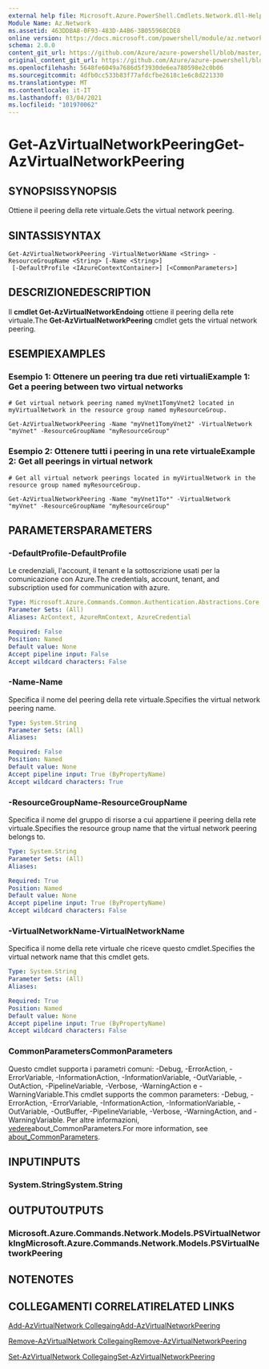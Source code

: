 ```yaml
---
external help file: Microsoft.Azure.PowerShell.Cmdlets.Network.dll-Help.xml
Module Name: Az.Network
ms.assetid: 463DDBA8-0F93-483D-A4B6-3B055968CDE8
online version: https://docs.microsoft.com/powershell/module/az.network/get-azvirtualnetworkpeering
schema: 2.0.0
content_git_url: https://github.com/Azure/azure-powershell/blob/master/src/Network/Network/help/Get-AzVirtualNetworkPeering.md
original_content_git_url: https://github.com/Azure/azure-powershell/blob/master/src/Network/Network/help/Get-AzVirtualNetworkPeering.md
ms.openlocfilehash: 5648fe6049a7686d5f3930de6ea780598e2c0b06
ms.sourcegitcommit: 4dfb0cc533b83f77afdcfbe2618c1e6c8d221330
ms.translationtype: MT
ms.contentlocale: it-IT
ms.lasthandoff: 03/04/2021
ms.locfileid: "101970062"
---
```

# <span data-ttu-id="e1ad1-101">Get-AzVirtualNetworkPeering</span><span class="sxs-lookup"><span data-stu-id="e1ad1-101">Get-AzVirtualNetworkPeering</span></span>

## <span data-ttu-id="e1ad1-102">SYNOPSIS</span><span class="sxs-lookup"><span data-stu-id="e1ad1-102">SYNOPSIS</span></span>
<span data-ttu-id="e1ad1-103">Ottiene il peering della rete virtuale.</span><span class="sxs-lookup"><span data-stu-id="e1ad1-103">Gets the virtual network peering.</span></span>

## <span data-ttu-id="e1ad1-104">SINTASSI</span><span class="sxs-lookup"><span data-stu-id="e1ad1-104">SYNTAX</span></span>

```
Get-AzVirtualNetworkPeering -VirtualNetworkName <String> -ResourceGroupName <String> [-Name <String>]
 [-DefaultProfile <IAzureContextContainer>] [<CommonParameters>]
```

## <span data-ttu-id="e1ad1-105">DESCRIZIONE</span><span class="sxs-lookup"><span data-stu-id="e1ad1-105">DESCRIPTION</span></span>
<span data-ttu-id="e1ad1-106">Il **cmdlet Get-AzVirtualNetworkEndoing** ottiene il peering della rete virtuale.</span><span class="sxs-lookup"><span data-stu-id="e1ad1-106">The **Get-AzVirtualNetworkPeering** cmdlet gets the virtual network peering.</span></span>

## <span data-ttu-id="e1ad1-107">ESEMPI</span><span class="sxs-lookup"><span data-stu-id="e1ad1-107">EXAMPLES</span></span>

### <span data-ttu-id="e1ad1-108">Esempio 1: Ottenere un peering tra due reti virtuali</span><span class="sxs-lookup"><span data-stu-id="e1ad1-108">Example 1: Get a peering between two virtual networks</span></span>
```
# Get virtual network peering named myVnet1TomyVnet2 located in myVirtualNetwork in the resource group named myResourceGroup.

Get-AzVirtualNetworkPeering -Name "myVnet1TomyVnet2" -VirtualNetwork "myVnet" -ResourceGroupName "myResourceGroup"
```

### <span data-ttu-id="e1ad1-109">Esempio 2: Ottenere tutti i peering in una rete virtuale</span><span class="sxs-lookup"><span data-stu-id="e1ad1-109">Example 2: Get all peerings in virtual network</span></span>
```
# Get all virtual network peerings located in myVirtualNetwork in the resource group named myResourceGroup.

Get-AzVirtualNetworkPeering -Name "myVnet1To*" -VirtualNetwork "myVnet" -ResourceGroupName "myResourceGroup"
```

## <span data-ttu-id="e1ad1-110">PARAMETERS</span><span class="sxs-lookup"><span data-stu-id="e1ad1-110">PARAMETERS</span></span>

### <span data-ttu-id="e1ad1-111">-DefaultProfile</span><span class="sxs-lookup"><span data-stu-id="e1ad1-111">-DefaultProfile</span></span>
<span data-ttu-id="e1ad1-112">Le credenziali, l'account, il tenant e la sottoscrizione usati per la comunicazione con Azure.</span><span class="sxs-lookup"><span data-stu-id="e1ad1-112">The credentials, account, tenant, and subscription used for communication with azure.</span></span>

```yaml
Type: Microsoft.Azure.Commands.Common.Authentication.Abstractions.Core.IAzureContextContainer
Parameter Sets: (All)
Aliases: AzContext, AzureRmContext, AzureCredential

Required: False
Position: Named
Default value: None
Accept pipeline input: False
Accept wildcard characters: False
```

### <span data-ttu-id="e1ad1-113">-Name</span><span class="sxs-lookup"><span data-stu-id="e1ad1-113">-Name</span></span>
<span data-ttu-id="e1ad1-114">Specifica il nome del peering della rete virtuale.</span><span class="sxs-lookup"><span data-stu-id="e1ad1-114">Specifies the virtual network peering name.</span></span>

```yaml
Type: System.String
Parameter Sets: (All)
Aliases:

Required: False
Position: Named
Default value: None
Accept pipeline input: True (ByPropertyName)
Accept wildcard characters: True
```

### <span data-ttu-id="e1ad1-115">-ResourceGroupName</span><span class="sxs-lookup"><span data-stu-id="e1ad1-115">-ResourceGroupName</span></span>
<span data-ttu-id="e1ad1-116">Specifica il nome del gruppo di risorse a cui appartiene il peering della rete virtuale.</span><span class="sxs-lookup"><span data-stu-id="e1ad1-116">Specifies the resource group name that the virtual network peering belongs to.</span></span>

```yaml
Type: System.String
Parameter Sets: (All)
Aliases:

Required: True
Position: Named
Default value: None
Accept pipeline input: True (ByPropertyName)
Accept wildcard characters: False
```

### <span data-ttu-id="e1ad1-117">-VirtualNetworkName</span><span class="sxs-lookup"><span data-stu-id="e1ad1-117">-VirtualNetworkName</span></span>
<span data-ttu-id="e1ad1-118">Specifica il nome della rete virtuale che riceve questo cmdlet.</span><span class="sxs-lookup"><span data-stu-id="e1ad1-118">Specifies the virtual network name that this cmdlet gets.</span></span>

```yaml
Type: System.String
Parameter Sets: (All)
Aliases:

Required: True
Position: Named
Default value: None
Accept pipeline input: True (ByPropertyName)
Accept wildcard characters: False
```

### <span data-ttu-id="e1ad1-119">CommonParameters</span><span class="sxs-lookup"><span data-stu-id="e1ad1-119">CommonParameters</span></span>
<span data-ttu-id="e1ad1-120">Questo cmdlet supporta i parametri comuni: -Debug, -ErrorAction, -ErrorVariable, -InformationAction, -InformationVariable, -OutVariable, -OutAction, -PipelineVariable, -Verbose, -WarningAction e -WarningVariable.</span><span class="sxs-lookup"><span data-stu-id="e1ad1-120">This cmdlet supports the common parameters: -Debug, -ErrorAction, -ErrorVariable, -InformationAction, -InformationVariable, -OutVariable, -OutBuffer, -PipelineVariable, -Verbose, -WarningAction, and -WarningVariable.</span></span> <span data-ttu-id="e1ad1-121">Per altre informazioni, [vedere](http://go.microsoft.com/fwlink/?LinkID=113216)about_CommonParameters.</span><span class="sxs-lookup"><span data-stu-id="e1ad1-121">For more information, see [about_CommonParameters](http://go.microsoft.com/fwlink/?LinkID=113216).</span></span>

## <span data-ttu-id="e1ad1-122">INPUT</span><span class="sxs-lookup"><span data-stu-id="e1ad1-122">INPUTS</span></span>

### <span data-ttu-id="e1ad1-123">System.String</span><span class="sxs-lookup"><span data-stu-id="e1ad1-123">System.String</span></span>

## <span data-ttu-id="e1ad1-124">OUTPUT</span><span class="sxs-lookup"><span data-stu-id="e1ad1-124">OUTPUTS</span></span>

### <span data-ttu-id="e1ad1-125">Microsoft.Azure.Commands.Network.Models.PSVirtualNetworkIng</span><span class="sxs-lookup"><span data-stu-id="e1ad1-125">Microsoft.Azure.Commands.Network.Models.PSVirtualNetworkPeering</span></span>

## <span data-ttu-id="e1ad1-126">NOTE</span><span class="sxs-lookup"><span data-stu-id="e1ad1-126">NOTES</span></span>

## <span data-ttu-id="e1ad1-127">COLLEGAMENTI CORRELATI</span><span class="sxs-lookup"><span data-stu-id="e1ad1-127">RELATED LINKS</span></span>

[<span data-ttu-id="e1ad1-128">Add-AzVirtualNetwork Collegaing</span><span class="sxs-lookup"><span data-stu-id="e1ad1-128">Add-AzVirtualNetworkPeering</span></span>](./Add-AzVirtualNetworkPeering.md)

[<span data-ttu-id="e1ad1-129">Remove-AzVirtualNetwork Collegaing</span><span class="sxs-lookup"><span data-stu-id="e1ad1-129">Remove-AzVirtualNetworkPeering</span></span>](./Remove-AzVirtualNetworkPeering.md)

[<span data-ttu-id="e1ad1-130">Set-AzVirtualNetwork Collegaing</span><span class="sxs-lookup"><span data-stu-id="e1ad1-130">Set-AzVirtualNetworkPeering</span></span>](./Set-AzVirtualNetworkPeering.md)
